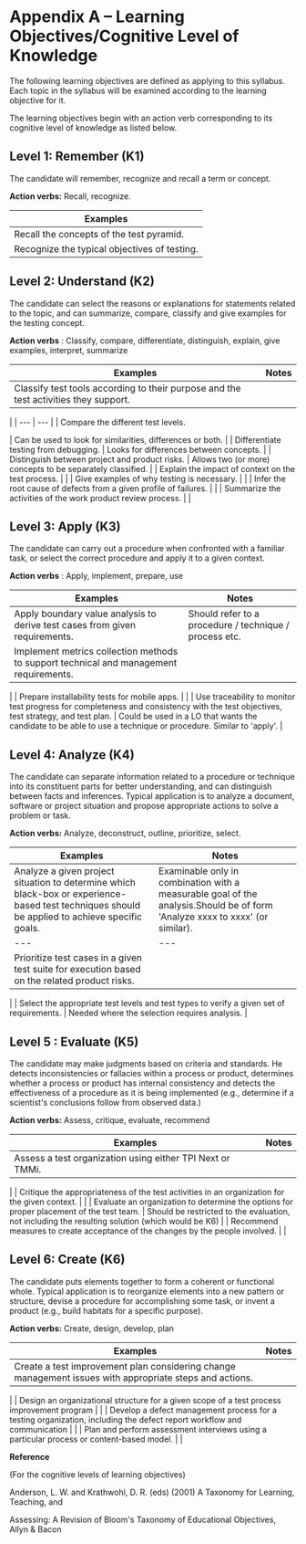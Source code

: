 ﻿# Appendix A – Learning Objectives/Cognitive Level of Knowledge


The following learning objectives are defined as applying to this syllabus. Each topic in the syllabus will be examined according to the learning objective for it.

The learning objectives begin with an action verb corresponding to its cognitive level of knowledge as listed below.

## Level 1: Remember (K1)

The candidate will remember, recognize and recall a term or concept.

**Action verbs:** Recall, recognize.

| **Examples** |
| --- |
| Recall the concepts of the test pyramid. |
| Recognize the typical objectives of testing. |

## Level 2: Understand (K2)

The candidate can select the reasons or explanations for statements related to the topic, and can summarize, compare, classify and give examples for the testing concept.

**Action verbs** : Classify, compare, differentiate, distinguish, explain, give examples, interpret, summarize

| **Examples** | **Notes** |
| --- | --- |
| Classify test tools according to their purpose and the test activities they support. |
 |
| --- | --- |
| Compare the different test levels.

 | Can be used to look for similarities, differences or both. |
| Differentiate testing from debugging. | Looks for differences between concepts. |
| Distinguish between project and product risks. | Allows two (or more) concepts to be separately classified. |
| Explain the impact of context on the test process. |
 |
| Give examples of why testing is necessary. |
 |
| Infer the root cause of defects from a given profile of failures. |
 |
| Summarize the activities of the work product review process. |
 |

## Level 3: Apply (K3)

The candidate can carry out a procedure when confronted with a familiar task, or select the correct procedure and apply it to a given context.

**Action verbs** : Apply, implement, prepare, use

| **Examples** | **Notes** |
| --- | --- |
| Apply boundary value analysis to derive test cases from given requirements. | Should refer to a procedure / technique / process etc. |
| Implement metrics collection methods to support technical and management requirements. |
 |
| Prepare installability tests for mobile apps. |
 |
| Use traceability to monitor test progress for completeness and consistency with the test objectives, test strategy, and test plan. | Could be used in a LO that wants the candidate to be able to use a technique or procedure. Similar to 'apply'. |

## Level 4: Analyze (K4)

The candidate can separate information related to a procedure or technique into its constituent parts for better understanding, and can distinguish between facts and inferences. Typical application is to analyze a document, software or project situation and propose appropriate actions to solve a problem or task.

**Action verbs:** Analyze, deconstruct, outline, prioritize, select.

| **Examples** | **Notes** |
| --- | --- |
| Analyze a given project situation to determine which black-box or experience-based test techniques should be applied to achieve specific goals. | Examinable only in combination with a measurable goal of the analysis.Should be of form 'Analyze xxxx to xxxx' (or similar). |
| --- | --- |
| Prioritize test cases in a given test suite for execution based on the related product risks. |
 |
| Select the appropriate test levels and test types to verify a given set of requirements. | Needed where the selection requires analysis. |

## Level 5 : Evaluate (K5)

The candidate may make judgments based on criteria and standards. He detects inconsistencies or fallacies within a process or product, determines whether a process or product has internal consistency and detects the effectiveness of a procedure as it is being implemented (e.g., determine if a scientist's conclusions follow from observed data.)

**Action verbs:** Assess, critique, evaluate, recommend

| **Examples** | **Notes** |
| --- | --- |
| Assess a test organization using either TPI Next or TMMi. |
 |
| Critique the appropriateness of the test activities in an organization for the given context. |
 |
| Evaluate an organization to determine the options for proper placement of the test team. | Should be restricted to the evaluation, not including the resulting solution (which would be K6) |
| Recommend measures to create acceptance of the changes by the people involved. |
 |

## Level 6: Create (K6)

The candidate puts elements together to form a coherent or functional whole. Typical application is to reorganize elements into a new pattern or structure, devise a procedure for accomplishing some task, or invent a product (e.g., build habitats for a specific purpose).

**Action verbs:** Create, design, develop, plan

| **Examples** | **Notes** |
| --- | --- |
| Create a test improvement plan considering change management issues with appropriate steps and actions. |
 |
| Design an organizational structure for a given scope of a test process improvement program |
 |
| Develop a defect management process for a testing organization, including the defect report workflow and communication |
 |
| Plan and perform assessment interviews using a particular process or content-based model. |
 |

**Reference**

(For the cognitive levels of learning objectives)

Anderson, L. W. and Krathwohl, D. R. (eds) (2001) A Taxonomy for Learning, Teaching, and

Assessing: A Revision of Bloom's Taxonomy of Educational Objectives, Allyn & Bacon